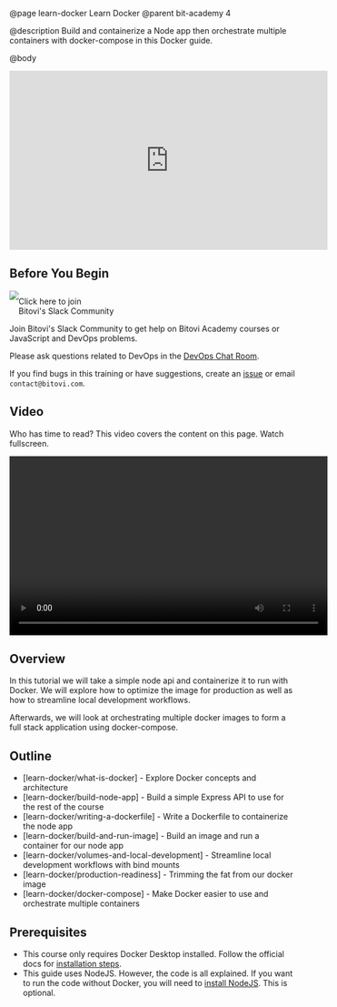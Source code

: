 @page learn-docker Learn Docker
@parent bit-academy 4

@description Build and containerize a Node app then orchestrate multiple containers with docker-compose in this Docker guide.

@body

<iframe width="560" height="315" src="https://youtu.be/uu9bsgiBo40" frameborder="0" allow="accelerometer; autoplay; encrypted-media; gyroscope; picture-in-picture" allowfullscreen></iframe>

## Before You Begin

<a href="https://www.bitovi.com/community/slack">
<img src="https://cdn.brandfolder.io/5H442O3W/as/pl546j-7le8zk-5guop3/Slack_RGB.png?width=200"
  style="float:left"/> <span style="margin-top: 10px;display: inline-block;">Click here to join<br/>Bitovi's Slack Community</span></a>

Join Bitovi's Slack Community to get help on Bitovi Academy courses or JavaScript and DevOps problems.

Please ask questions related to DevOps in the [DevOps Chat Room](https://bitovi-community.slack.com/archives/CFNC1510S).

If you find bugs in this training or have suggestions, create an [issue](https://github.com/bitovi/academy/issues) or email `contact@bitovi.com`.

## Video

Who has time to read?  This video covers the content on this page. Watch fullscreen. 

<video width="560" height="315" controls>
                     <source src="https://www.bitovi.com/hubfs/DevOps%20Page/academy/learn-docker.mp4" type="video/mp4">
                   Your browser does not support the video tag.
</video>

## Overview

In this tutorial we will take a simple node api and containerize it to run with Docker. We will explore how to optimize the image for production as well as how to streamline local development workflows.

Afterwards, we will look at orchestrating multiple docker images to form a full stack application using docker-compose.

## Outline

- [learn-docker/what-is-docker] - Explore Docker concepts and architecture
- [learn-docker/build-node-app] - Build a simple Express API to use for the rest of the course
- [learn-docker/writing-a-dockerfile] - Write a Dockerfile to containerize the node app
- [learn-docker/build-and-run-image] - Build an image and run a container for our node app
- [learn-docker/volumes-and-local-development] - Streamline local development workflows with bind mounts
- [learn-docker/production-readiness] - Trimming the fat from our docker image
- [learn-docker/docker-compose] - Make Docker easier to use and orchestrate multiple containers

## Prerequisites

- This course only requires Docker Desktop installed. Follow the official docs for [installation steps](https://docs.docker.com/get-docker/).
- This guide uses NodeJS. However, the code is all explained. If you want to run the code without Docker, you will need to [install NodeJS](https://nodejs.org/en/download/). This is optional.
